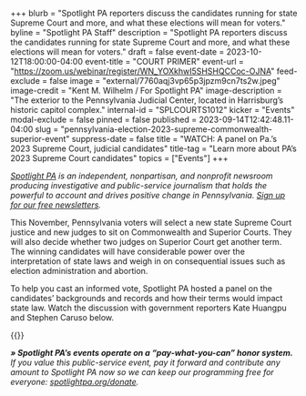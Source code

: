 +++
blurb = "Spotlight PA reporters discuss the candidates running for state Supreme Court and more, and what these elections will mean for voters."
byline = "Spotlight PA Staff"
description = "Spotlight PA reporters discuss the candidates running for state Supreme Court and more, and what these elections will mean for voters."
draft = false
event-date = 2023-10-12T18:00:00-04:00
event-title = "COURT PRIMER"
event-url = "https://zoom.us/webinar/register/WN_YOXkhwI5SHSHQCCoc-OJNA"
feed-exclude = false
image = "external/7760aqj3vp65p3jpzm9cn7ts2w.jpeg"
image-credit = "Kent M. Wilhelm / For Spotlight PA"
image-description = "The exterior to the Pennsylvania Judicial Center, located in Harrisburg’s historic capitol complex."
internal-id = "SPLCOURTS1012"
kicker = "Events"
modal-exclude = false
pinned = false
published = 2023-09-14T12:42:48.11-04:00
slug = "pennsylvania-election-2023-supreme-commonwealth-superior-event"
suppress-date = false
title = "WATCH: A panel on Pa.’s 2023 Supreme Court, judicial candidates"
title-tag = "Learn more about PA’s 2023 Supreme Court candidates"
topics = ["Events"]
+++

<a href="https://www.spotlightpa.org/"><em>Spotlight PA</em></a><em> is an independent, nonpartisan, and nonprofit newsroom producing investigative and public-service journalism that holds the powerful to account and drives positive change in Pennsylvania. </em><a href="https://www.spotlightpa.org/newsletters"><em>Sign up for our free newsletters</em></a><em>.</em>

This November, Pennsylvania voters will select a new state Supreme Court justice and new judges to sit on Commonwealth and Superior Courts. They will also decide whether two judges on Superior Court get another term. The winning candidates will have considerable power over the interpretation of state laws and weigh in on consequential issues such as election administration and abortion.

To help you cast an informed vote, Spotlight PA hosted a panel on the candidates’ backgrounds and records and how their terms would impact state law. Watch the discussion with government reporters Kate Huangpu and Stephen Caruso below.

{{<youtube id="rB08PHq8pno" loading="lazy">}}

<strong><em>» Spotlight PA’s events operate on a “pay-what-you-can” honor system.</em></strong><em> If you value this public-service event, pay it forward and contribute any amount to Spotlight PA now so we can keep our programming free for everyone: </em><a href="http://spotlightpa.org/donate"><em>spotlightpa.org/donate</em></a><em>.</em>

